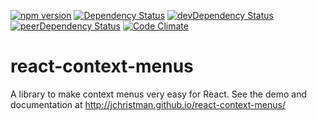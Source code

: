 [![npm version](https://badge.fury.io/js/react-context-menus.svg)](https://www.npmjs.com/package/react-context-menus)
[![Dependency Status](https://david-dm.org/jchristman/react-context-menus.svg)](https://david-dm.org/jchristman/react-context-menus)
[![devDependency Status](https://david-dm.org/jchristman/react-context-menus/dev-status.svg)](https://david-dm.org/jchristman/react-context-menus#info=devDependencies)
[![peerDependency Status](https://david-dm.org/jchristman/react-context-menus/peer-status.svg)](https://david-dm.org/jchristman/react-context-menus#info=peerDependencies)
[![Code Climate](https://codeclimate.com/github/jchristman/react-context-menus/badges/gpa.svg)](https://codeclimate.com/github/jchristman/react-context-menus)

# react-context-menus
A library to make context menus very easy for React. See the demo and documentation at http://jchristman.github.io/react-context-menus/

